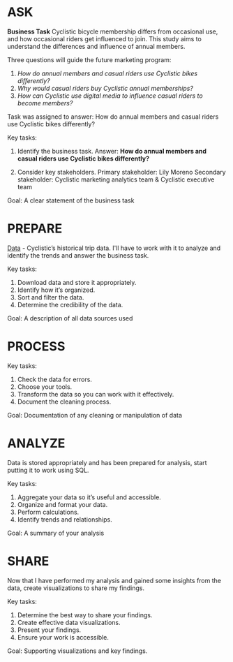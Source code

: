 # **ASK**

**Business Task**
Cyclistic bicycle membership differs from occasional use, and how occasional riders get influenced to join. This study aims to understand the differences and influence of annual members.

Three questions will guide the future marketing program:
1. *How do annual members and casual riders use Cyclistic bikes differently?*
2. *Why would casual riders buy Cyclistic annual memberships?*
3. *How can Cyclistic use digital media to influence casual riders to become members?*

Task was assigned to answer: How do annual members and casual riders use Cyclistic bikes differently?

Key tasks:
1. Identify the business task.
Answer: **How do annual members and casual riders use Cyclistic bikes differently?**

2. Consider key stakeholders.
Primary stakeholder: Lily Moreno
Secondary stakeholder: Cyclistic marketing analytics team & Cyclistic executive team

Goal: A clear statement of the business task

# **PREPARE**

[Data](https://divvy-tripdata.s3.amazonaws.com/index.html) - Cyclistic’s historical trip data. I'll have to work with it to analyze and identify the trends and answer the business task.

Key tasks:
1. Download data and store it appropriately.
2. Identify how it’s organized.
3. Sort and filter the data.
4. Determine the credibility of the data.

Goal: A description of all data sources used

# **PROCESS**

Key tasks:
1. Check the data for errors.
2. Choose your tools.
3. Transform the data so you can work with it effectively.
4. Document the cleaning process.

Goal: Documentation of any cleaning or manipulation of data

# **ANALYZE**

Data is stored appropriately and has been prepared for analysis, start putting it to work using SQL.

Key tasks:
1. Aggregate your data so it’s useful and accessible.
2. Organize and format your data.
3. Perform calculations.
4. Identify trends and relationships.

Goal: A summary of your analysis

# **SHARE**

Now that I have performed my analysis and gained some insights from the data, create visualizations to share my findings.

Key tasks:
1. Determine the best way to share your findings.
2. Create effective data visualizations.
3. Present your findings.
4. Ensure your work is accessible.

Goal: Supporting visualizations and key findings.
